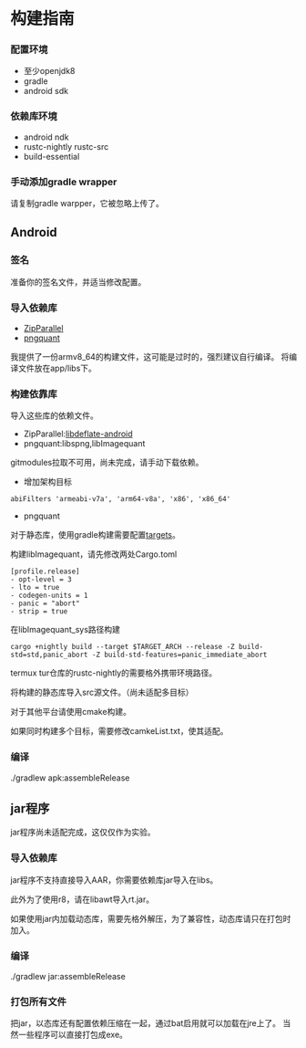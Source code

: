 # 构建指南

### 配置环境
- 至少openjdk8
- gradle
- android sdk
### 依赖库环境
- android ndk
- rustc-nightly rustc-src
- build-essential

### 手动添加gradle wrapper
请复制gradle warpper，它被忽略上传了。

## Android
### 签名
准备你的签名文件，并适当修改配置。

### 导入依赖库
- [ZipParallel](https://github.com/n9tank/ZipParallel)
- [pngquant](https://github.com/n9tank/pngquant-android)

我提供了一份armv8_64的构建文件，这可能是过时的，强烈建议自行编译。
将编译文件放在app/libs下。

### 构建依靠库
导入这些库的依赖文件。
- ZipParallel:[libdeflate-android](https://github.com/n9tank/libdeflate-android)
- pngquant:libspng,libImagequant

gitmodules拉取不可用，尚未完成，请手动下载依赖。

* 增加架构目标

```
abiFilters 'armeabi-v7a', 'arm64-v8a', 'x86', 'x86_64'
```

* pngquant

对于静态库，使用gradle构建需要配置[targets](https://blog.csdn.net/qingfeng812/article/details/132674778)。

构建libImagequant，请先修改两处Cargo.toml

``` 配置
[profile.release]
- opt-level = 3
- lto = true 
- codegen-units = 1
- panic = "abort"
- strip = true
```

在libImagequant_sys路径构建

``` 命令
cargo +nightly build --target $TARGET_ARCH --release -Z build-std=std,panic_abort -Z build-std-features=panic_immediate_abort
```
termux tur仓库的rustc-nightly的需要格外携带环境路径。

将构建的静态库导入src源文件。（尚未适配多目标）

对于其他平台请使用cmake构建。

如果同时构建多个目标，需要修改camkeList.txt，使其适配。


### 编译

./gradlew apk:assembleRelease

## jar程序

jar程序尚未适配完成，这仅仅作为实验。

### 导入依赖库

jar程序不支持直接导入AAR，你需要依赖库jar导入在libs。

此外为了使用r8，请在libawt导入rt.jar。

如果使用jar内加载动态库，需要先格外解压，为了兼容性，动态库请只在打包时加入。

### 编译

./gradlew jar:assembleRelease

### 打包所有文件

把jar，以态库还有配置依赖压缩在一起，通过bat启用就可以加载在jre上了。
当然一些程序可以直接打包成exe。